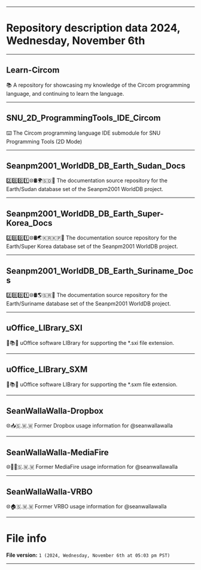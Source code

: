 
***

# Repository description data 2024, Wednesday, November 6th

---

## Learn-Circom

📚️ A repository for showcasing my knowledge of the Circom programming language, and continuing to learn the language. 

---

## SNU_2D_ProgrammingTools_IDE_Circom

⌨️ The Circom programming language IDE submodule for SNU Programming Tools (2D Mode)

---

## Seanpm2001_WorldDB_DB_Earth_Sudan_Docs

2️⃣️0️⃣️0️⃣️1️⃣️🌐️🛢️🌍️🇸🇩️📖️ The documentation source repository for the Earth/Sudan database set of the Seanpm2001 WorldDB project. 

---

## Seanpm2001_WorldDB_DB_Earth_Super-Korea_Docs

2️⃣️0️⃣️0️⃣️1️⃣️🌐️🛢️🌏️🇰🇷️🇰🇵️📖️ The documentation source repository for the Earth/Super Korea database set of the Seanpm2001 WorldDB project. 

---

## Seanpm2001_WorldDB_DB_Earth_Suriname_Docs

2️⃣️0️⃣️0️⃣️1️⃣️🌐️🛢️🌎️🇸🇷️📖️ The documentation source repository for the Earth/Suriname database set of the Seanpm2001 WorldDB project. 

---

## uOffice_LIBrary_SXI

📙️📚️💾️ uOffice software LIBrary for supporting the *.sxi file extension.

---

## uOffice_LIBrary_SXM

📙️📚️💾️ uOffice software LIBrary for supporting the *.sxm file extension.

---

## SeanWallaWalla-Dropbox

🌐️📥️🇸.🇼.🇼 Former Dropbox usage information for @seanwallawalla

---

## SeanWallaWalla-MediaFire

🌐️📄️🔥️🇸.🇼.🇼 Former MediaFire usage information for @seanwallawalla

---

## SeanWallaWalla-VRBO

🌐️🏠️🇸.🇼.🇼 Former VRBO usage information for @seanwallawalla

***

# File info

**File version:** `1 (2024, Wednesday, November 6th at 05:03 pm PST)`

***

